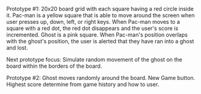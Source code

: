 Prototype #1: 20x20 board grid with each square having a red circle inside it. Pac-man is a yellow square that is able to move around the screen when user presses up, down, left, or right keys. When Pac-man moves to a square with a red dot, the red dot disappears and the user's score is incremented. Ghost is a pink square. When Pac-man's position overlaps with the ghost's position, the user is alerted that they have ran into a ghost and lost.

Next prototype focus: Simulate random movement of the ghost on the board within the borders of the board.

Prototype #2: Ghost moves randomly around the board. New Game button. Highest score determine from game history and how to user. 
